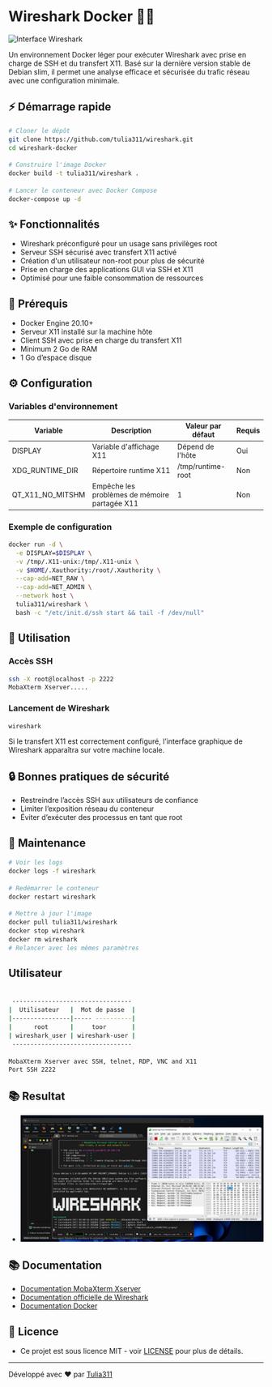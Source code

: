# Wireshark Docker 🕵️‍♂️

![Interface Wireshark](https://miro.medium.com/v2/resize:fit:512/0*mMMUXeLUT7RWL8GB.png)

Un environnement Docker léger pour exécuter Wireshark avec prise en charge de SSH et du transfert X11.
Basé sur la dernière version stable de Debian slim, il permet une analyse efficace et sécurisée du trafic réseau avec une configuration minimale.

## ⚡ Démarrage rapide

```sh
# Cloner le dépôt
git clone https://github.com/tulia311/wireshark.git
cd wireshark-docker

# Construire l'image Docker
docker build -t tulia311/wireshark .

# Lancer le conteneur avec Docker Compose
docker-compose up -d
```

## ✨ Fonctionnalités
- Wireshark préconfiguré pour un usage sans privilèges root
- Serveur SSH sécurisé avec transfert X11 activé
- Création d'un utilisateur non-root pour plus de sécurité
- Prise en charge des applications GUI via SSH et X11
- Optimisé pour une faible consommation de ressources

## 📌 Prérequis

- Docker Engine 20.10+
- Serveur X11 installé sur la machine hôte
- Client SSH avec prise en charge du transfert X11
- Minimum 2 Go de RAM
- 1 Go d’espace disque

## ⚙️ Configuration

### Variables d'environnement

| Variable | Description | Valeur par défaut | Requis |
|----------|-------------|---------|---------|
| DISPLAY | Variable d'affichage X11 | Dépend de l'hôte | Oui |
| XDG_RUNTIME_DIR | Répertoire runtime X11 | /tmp/runtime-root | Non |
| QT_X11_NO_MITSHM | Empêche les problèmes de mémoire partagée X11 | 1 | Non |

### Exemple de configuration

```sh
docker run -d \
  -e DISPLAY=$DISPLAY \
  -v /tmp/.X11-unix:/tmp/.X11-unix \
  -v $HOME/.Xauthority:/root/.Xauthority \
  --cap-add=NET_RAW \
  --cap-add=NET_ADMIN \
  --network host \
  tulia311/wireshark \
  bash -c "/etc/init.d/ssh start && tail -f /dev/null"

```

## 📖 Utilisation

### Accès SSH
```sh
ssh -X root@localhost -p 2222
MobaXterm Xserver.....
```

### Lancement de Wireshark
```sh
wireshark
```
Si le transfert X11 est correctement configuré, l’interface graphique de Wireshark apparaîtra sur votre machine locale.

## 🔒 Bonnes pratiques de sécurité
- Restreindre l’accès SSH aux utilisateurs de confiance
- Limiter l’exposition réseau du conteneur
- Éviter d’exécuter des processus en tant que root

## 🔧 Maintenance

```sh
# Voir les logs
docker logs -f wireshark

# Redémarrer le conteneur
docker restart wireshark

# Mettre à jour l'image
docker pull tulia311/wireshark
docker stop wireshark
docker rm wireshark
# Relancer avec les mêmes paramètres
```

##  Utilisateur
```sh

 ---------------------------------
|  Utilisateur   |  Mot de passe  |
|----------------|----- ----------|
|      root      |     toor       |
| wireshark_user | wireshark-user |
 ---------------------------------

MobaXterm Xserver avec SSH, telnet, RDP, VNC and X11
Port SSH 2222

```

## 📚 Resultat

- ![Capture écran](https://github.com/tulia311/wireshark/blob/main/Result.jpeg)

##

## 📚 Documentation

- [Documentation MobaXterm Xserver](https://github.com/tulia311/wireshark/blob/main/X11.pdf)
- [Documentation officielle de Wireshark](https://www.wireshark.org/docs/)
- [Documentation Docker](https://docs.docker.com)

## 📄 Licence

- Ce projet est sous licence MIT - voir [LICENSE](https://raw.githubusercontent.com/tulia311/wireshark/refs/heads/main/LICENSE) pour plus de détails.
---
Développé avec ❤️ par [Tulia311](https://github.com/tulia311)

